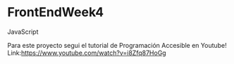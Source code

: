 # FrontEndWeek4
JavaScript 

Para este proyecto segui el tutorial de Programación Accesible en Youtube!
Link:https://www.youtube.com/watch?v=i8Zfq87HoGg
